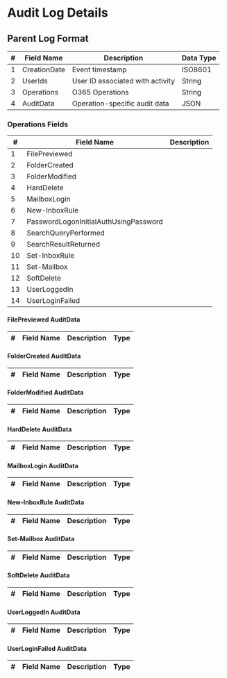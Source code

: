 # Audit Log Details

## Parent Log Format

| # | Field Name | Description | Data Type |
| - | - | - | - |
| 1 | CreationDate | Event timestamp | ISO8601 |
| 2 | UserIds | User ID associated with activity | String |
| 3 | Operations | O365 Operations | String |
| 4 | AuditData | Operation-specific audit data | JSON |

### Operations Fields

| # | Field Name | Description |
| - | - | - |
| 1 | FilePreviewed | |
| 2 | FolderCreated | |
| 3 | FolderModified | |
| 4 | HardDelete | |
| 5 | MailboxLogin | |
| 6 | New-InboxRule | |
| 7 | PasswordLogonInitialAuthUsingPassword | |
| 8 | SearchQueryPerformed | |
| 9 | SearchResultReturned | |
| 10 | Set-InboxRule | |
| 11 | Set-Mailbox | |
| 12 | SoftDelete | |
| 13 | UserLoggedIn | |
| 14 | UserLoginFailed | |

#### FilePreviewed AuditData

| # | Field Name | Description | Type |
| - | - | - | - |

#### FolderCreated AuditData

| # | Field Name | Description | Type |
| - | - | - | - |

#### FolderModified AuditData

| # | Field Name | Description | Type |
| - | - | - | - |

#### HardDelete AuditData

| # | Field Name | Description | Type |
| - | - | - | - |

#### MailboxLogin AuditData

| # | Field Name | Description | Type |
| - | - | - | - |

#### New-InboxRule AuditData

| # | Field Name | Description | Type |
| - | - | - | - |

#### Set-Mailbox AuditData

| # | Field Name | Description | Type |
| - | - | - | - |

#### SoftDelete AuditData

| # | Field Name | Description | Type |
| - | - | - | - |

#### UserLoggedIn AuditData

| # | Field Name | Description | Type |
| - | - | - | - |

#### UserLoginFailed AuditData

| # | Field Name | Description | Type |
| - | - | - | - |